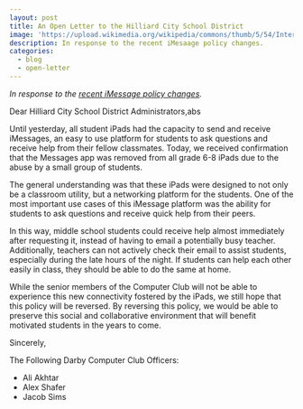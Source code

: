 ```yaml
---
layout: post
title: An Open Letter to the Hilliard City School District
image: 'https://upload.wikimedia.org/wikipedia/commons/thumb/5/54/Internet-mail.svg/480px-Internet-mail.svg.png'
description: In response to the recent iMesaage policy changes.
categories:
  - blog
  - open-letter
---
```


_In response to the [recent iMessage policy changes](http://www.hilliardschools.org/teens-and-the-internet-the-power-and-pitfalls-of-a-digital-life/)._

Dear Hilliard City School District Administrators,abs

Until yesterday, all student iPads had the capacity to send and receive iMessages,
an easy to use platform for students to ask questions and receive help from their
fellow classmates. Today, we received confirmation that the Messages app was removed
from all grade 6-8 iPads due to the abuse by a small group of students.

The general understanding was that these iPads were designed to not only be a
classroom utility, but a networking platform for the students. One of the most
important use cases of this iMessage platform was the ability for students to
ask questions and receive quick help from their peers.

In this way, middle school students could receive help almost immediately after
requesting it, instead of having to email a potentially busy teacher. Additionally,
teachers can not actively check their email to assist students, especially during
the late hours of the night. If students can help each other easily in class,
they should be able to do the same at home.

While the senior members of the Computer Club will not be able to experience this
new connectivity fostered by the iPads, we still hope that this policy will be
reversed. By reversing this policy, we would be able to preserve this social and
collaborative environment that will benefit motivated students in the years to
come.

Sincerely,

The Following Darby Computer Club Officers:

-   Ali Akhtar
-   Alex Shafer
-   Jacob Sims

